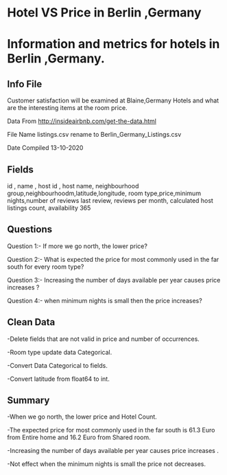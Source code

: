 # Hotel VS Price in Berlin ,Germany

# Information and metrics for hotels in Berlin ,Germany.

## Info File

Customer satisfaction will be examined at Blaine,Germany Hotels and what are the interesting items at the room price.

Data From http://insideairbnb.com/get-the-data.html

File Name listings.csv rename to Berlin_Germany_Listings.csv

Date Compiled 13-10-2020

## Fields
id , name , host id , host name, neighbourhood group,neighbourhoodm,latitude,longitude, room type,price,minimum nights,number of reviews last review, reviews per month, calculated host listings count, availability 365

## Questions
Question 1:- If more we go north, the lower price?

Question 2:- What is expected the price for most commonly used in the far south for every room type?

Question 3:- Increasing the number of days available per year causes price increases ?

Question 4:- when minimum nights is small then the price increases?

## Clean Data
-Delete fields that are not valid in price and number of occurrences.

-Room type update data Categorical.

-Convert Data Categorical to fields.

-Convert latitude from float64 to int.

## Summary

-When we go north, the lower price and Hotel Count.

-The expected price for most commonly used in the far south is 61.3 Euro from Entire home and 16.2 Euro from Shared room.

-Increasing the number of days available per year causes price increases .

-Not effect when the minimum nights is small the price not decreases.

